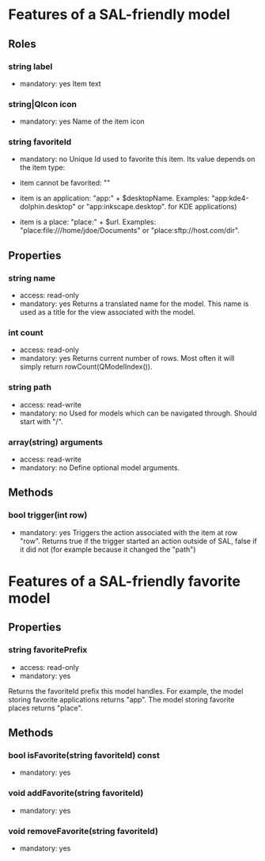 # Features of a SAL-friendly model

## Roles
### string label
- mandatory: yes
Item text

### string|QIcon icon
- mandatory: yes
Name of the item icon

### string favoriteId
- mandatory: no
Unique Id used to favorite this item. Its value depends on the item type:

- item cannot be favorited: ""
- item is an application: "app:" + $desktopName.
  Examples: "app:kde4-dolphin.desktop" or "app:inkscape.desktop".
  for KDE applications)
- item is a place: "place:" + $url.
  Examples: "place:file:///home/jdoe/Documents" or "place:sftp://host.com/dir".

## Properties
### string name
- access: read-only
- mandatory: yes
Returns a translated name for the model. This name is used as a title for the
view associated with the model.

### int count
- access: read-only
- mandatory: yes
Returns current number of rows. Most often it will simply return
rowCount(QModelIndex()).

### string path
- access: read-write
- mandatory: no
Used for models which can be navigated through. Should start with "/".

### array(string) arguments
- access: read-write
- mandatory: no
Define optional model arguments.

## Methods
### bool trigger(int row)
- mandatory: yes
Triggers the action associated with the item at row "row".
Returns true if the trigger started an action outside of SAL, false if it did
not (for example because it changed the "path")


# Features of a SAL-friendly favorite model

## Properties
### string favoritePrefix
- access: read-only
- mandatory: yes

Returns the favoriteId prefix this model handles. For example, the model storing
favorite applications returns "app". The model storing favorite places returns
"place".

## Methods
### bool isFavorite(string favoriteId) const
- mandatory: yes

### void addFavorite(string favoriteId)
- mandatory: yes

### void removeFavorite(string favoriteId)
- mandatory: yes

